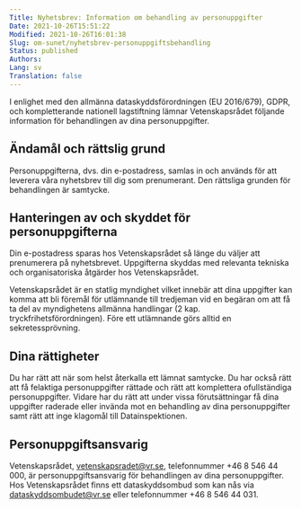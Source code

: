 ```yaml
---
Title: Nyhetsbrev: Information om behandling av personuppgifter
Date: 2021-10-26T15:51:22
Modified: 2021-10-26T16:01:38
Slug: om-sunet/nyhetsbrev-personuppgiftsbehandling
Status: published
Authors: 
Lang: sv
Translation: false
---
```


I enlighet med den allmänna dataskyddsförordningen (EU 2016/679), GDPR, och kompletterande nationell lagstiftning lämnar Vetenskapsrådet följande information för behandlingen av dina personuppgifter.

## Ändamål och rättslig grund

Personuppgifterna, dvs. din e-postadress, samlas in och används för att leverera våra nyhetsbrev till dig som prenumerant. Den rättsliga grunden för behandlingen är samtycke.

## Hanteringen av och skyddet för personuppgifterna

Din e-postadress sparas hos Vetenskapsrådet så länge du väljer att prenumerera på nyhetsbrevet. Uppgifterna skyddas med relevanta tekniska och organisatoriska åtgärder hos Vetenskapsrådet.

Vetenskapsrådet är en statlig myndighet vilket innebär att dina uppgifter kan komma att bli föremål för utlämnande till tredjeman vid en begäran om att få ta del av myndighetens allmänna handlingar (2 kap. tryckfrihetsförordningen). Före ett utlämnande görs alltid en sekretessprövning.

## Dina rättigheter

Du har rätt att när som helst återkalla ett lämnat samtycke. Du har också rätt att få felaktiga personuppgifter rättade och rätt att komplettera ofullständiga personuppgifter. Vidare har du rätt att under vissa förutsättningar få dina uppgifter raderade eller invända mot en behandling av dina personuppgifter samt rätt att inge klagomål till Datainspektionen.

## Personuppgiftsansvarig

Vetenskapsrådet, vetenskapsradet@vr.se, telefonnummer +46 8 546 44 000, är personuppgiftsansvarig för behandlingen av dina personuppgifter. Hos Vetenskapsrådet finns ett dataskyddsombud som kan nås via dataskyddsombudet@vr.se eller telefonnummer +46 8 546 44 031.


